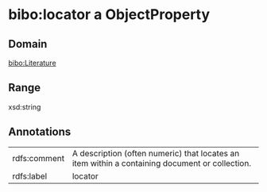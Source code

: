 # bibo:locator a ObjectProperty

## Domain

[bibo:Literature](/ontology/bibo/Literature)

## Range

xsd:string

## Annotations

|||
|-----|-----|
|rdfs:comment|A description (often numeric) that locates an item within a containing document or collection.|
|rdfs:label|locator|

